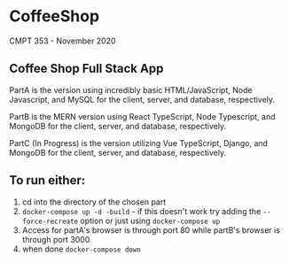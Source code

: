 # CoffeeShop

CMPT 353 - November 2020

## Coffee Shop Full Stack App

PartA is the version using incredibly basic HTML/JavaScript, Node Javascript, and MySQL for the client, server, and database, respectively.

PartB is the MERN version using React TypeScript, Node Typescript, and MongoDB for the client, server, and database, respectively.

PartC (In Progress) is the version utilizing Vue TypeScript, Django, and MongoDB for the client, server, and database,
respectively.

## To run either:

1. cd into the directory of the chosen part
2. `docker-compose up -d -build` - if this doesn't work try adding the `--force-recreate` option or just using `docker-compose up`
3. Access for partA's browser is through port 80 while partB's browser is through port 3000
4. when done `docker-compose down`
